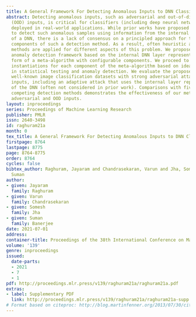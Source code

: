 ```yaml
---
title: A General Framework For Detecting Anomalous Inputs to DNN Classifiers
abstract: Detecting anomalous inputs, such as adversarial and out-of-distribution
  (OOD) inputs, is critical for classifiers (including deep neural networks or DNNs)
  deployed in real-world applications. While prior works have proposed various methods
  to detect such anomalous samples using information from the internal layer representations
  of a DNN, there is a lack of consensus on a principled approach for the different
  components of such a detection method. As a result, often heuristic and one-off
  methods are applied for different aspects of this problem. We propose an unsupervised
  anomaly detection framework based on the internal DNN layer representations in the
  form of a meta-algorithm with configurable components. We proceed to propose specific
  instantiations for each component of the meta-algorithm based on ideas grounded
  in statistical testing and anomaly detection. We evaluate the proposed methods on
  well-known image classification datasets with strong adversarial attacks and OOD
  inputs, including an adaptive attack that uses the internal layer representations
  of the DNN (often not considered in prior work). Comparisons with five recently-proposed
  competing detection methods demonstrates the effectiveness of our method in detecting
  adversarial and OOD inputs.
layout: inproceedings
series: Proceedings of Machine Learning Research
publisher: PMLR
issn: 2640-3498
id: raghuram21a
month: 0
tex_title: A General Framework For Detecting Anomalous Inputs to DNN Classifiers
firstpage: 8764
lastpage: 8775
page: 8764-8775
order: 8764
cycles: false
bibtex_author: Raghuram, Jayaram and Chandrasekaran, Varun and Jha, Somesh and Banerjee,
  Suman
author:
- given: Jayaram
  family: Raghuram
- given: Varun
  family: Chandrasekaran
- given: Somesh
  family: Jha
- given: Suman
  family: Banerjee
date: 2021-07-01
address:
container-title: Proceedings of the 38th International Conference on Machine Learning
volume: '139'
genre: inproceedings
issued:
  date-parts:
  - 2021
  - 7
  - 1
pdf: http://proceedings.mlr.press/v139/raghuram21a/raghuram21a.pdf
extras:
- label: Supplementary PDF
  link: http://proceedings.mlr.press/v139/raghuram21a/raghuram21a-supp.pdf
# Format based on citeproc: http://blog.martinfenner.org/2013/07/30/citeproc-yaml-for-bibliographies/
---
```

